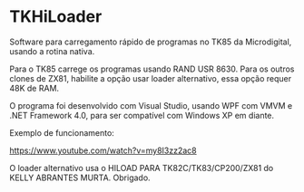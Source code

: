 # TKHiLoader
Software para carregamento rápido de programas no TK85 da Microdigital, usando a rotina nativa.

Para o TK85 carrege os programas usando RAND USR 8630. Para os outros clones de ZX81, habilite a opção usar loader alternativo, essa opção requer 48K de RAM.

O programa foi desenvolvido com Visual Studio, usando WPF com VMVM e .NET Framework 4.0, para ser compatível com Windows XP em diante.

Exemplo de funcionamento:

https://www.youtube.com/watch?v=my8I3zz2ac8


O loader alternativo usa o HILOAD PARA TK82C/TK83/CP200/ZX81 do KELLY ABRANTES MURTA. Obrigado.
